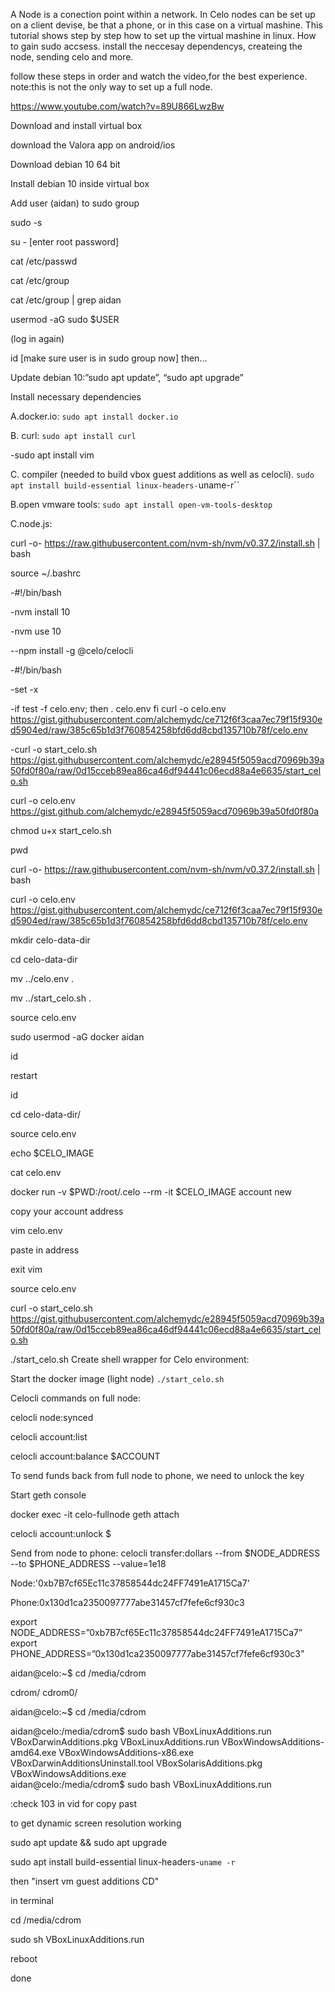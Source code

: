 A Node is a conection point within a network. In Celo nodes can be set up on a client devise, be that a phone, or in this case on a virtual mashine. This tutorial shows step by step how to set up the virtual mashine in linux. How to gain sudo accsess. install the neccesay dependencys, createing the node, sending celo and more.

follow these steps in order and watch the video,for the best experience. note:this is not the only way to set up a full node. 
			  				
https://www.youtube.com/watch?v=89U866LwzBw

Download and install virtual box 

download the Valora app on android/ios

Download debian 10 64 bit

Install debian 10 inside virtual box

Add user (aidan) to sudo group

sudo -s

su - [enter root password]

cat /etc/passwd

cat /etc/group

cat /etc/group | grep aidan

usermod -aG sudo $USER

(log in again)

id  [make sure user is in sudo group now] then... 
 
Update debian 10:”sudo apt update”, “sudo apt upgrade”

Install necessary dependencies

A.docker.io: `sudo apt install docker.io`

B. curl: `sudo apt install curl`

-sudo apt install vim 

C. compiler (needed to build vbox guest additions as well as celocli).  `sudo apt install build-essential linux-headers-`uname-r``

B.open vmware tools: `sudo apt install open-vm-tools-desktop`

C.node.js:

curl -o- https://raw.githubusercontent.com/nvm-sh/nvm/v0.37.2/install.sh | bash

source ~/.bashrc

-#!/bin/bash

-nvm install 10

-nvm use 10

--npm install -g @celo/celocli

-#!/bin/bash

-set -x

-if test -f celo.env; then
      . celo.env
fi
curl -o celo.env https://gist.githubusercontent.com/alchemydc/ce712f6f3caa7ec79f15f930ed5904ed/raw/385c65b1d3f760854258bfd6dd8cbd135710b78f/celo.env 

-curl -o start_celo.sh https://gist.githubusercontent.com/alchemydc/e28945f5059acd70969b39a50fd0f80a/raw/0d15cceb89ea86ca46df94441c06ecd88a4e6635/start_celo.sh

curl -o celo.env https://gist.github.com/alchemydc/e28945f5059acd70969b39a50fd0f80a

chmod u+x start_celo.sh

pwd

curl -o- https://raw.githubusercontent.com/nvm-sh/nvm/v0.37.2/install.sh | bash

curl -o celo.env https://gist.githubusercontent.com/alchemydc/ce712f6f3caa7ec79f15f930ed5904ed/raw/385c65b1d3f760854258bfd6dd8cbd135710b78f/celo.env

mkdir celo-data-dir

cd celo-data-dir

mv ../celo.env .

mv ../start_celo.sh .

source celo.env

sudo usermod -aG docker aidan

id 

restart

id

cd celo-data-dir/

source celo.env

echo $CELO_IMAGE

cat celo.env

docker run -v $PWD:/root/.celo --rm -it $CELO_IMAGE account new

copy your account address

vim celo.env

paste in address

exit vim

source celo.env

curl -o start_celo.sh https://gist.githubusercontent.com/alchemydc/e28945f5059acd70969b39a50fd0f80a/raw/0d15cceb89ea86ca46df94441c06ecd88a4e6635/start_celo.sh

./start_celo.sh
Create shell wrapper for Celo environment: 

Start the docker image (light node) `./start_celo.sh`

Celocli commands on full node:

celocli node:synced

celocli account:list

celocli account:balance $ACCOUNT

To send funds back from full node to phone, we need to unlock the key

Start geth console

docker exec -it celo-fullnode geth attach

celocli account:unlock $


Send from node to phone:
celocli transfer:dollars --from $NODE_ADDRESS --to $PHONE_ADDRESS --value=1e18

Node:'0xb7B7cf65Ec11c37858544dc24FF7491eA1715Ca7'

Phone:0x130d1ca2350097777abe31457cf7fefe6cf930c3




export NODE_ADDRESS=”0xb7B7cf65Ec11c37858544dc24FF7491eA1715Ca7”
export PHONE_ADDRESS=”0x130d1ca2350097777abe31457cf7fefe6cf930c3”



aidan@celo:~$ cd /media/cdrom

cdrom/  cdrom0/ 

aidan@celo:~$ cd /media/cdrom

aidan@celo:/media/cdrom$ sudo bash VBoxLinuxAdditions.run
VBoxDarwinAdditions.pkg            VBoxLinuxAdditions.run             VBoxWindowsAdditions-amd64.exe     VBoxWindowsAdditions-x86.exe       
VBoxDarwinAdditionsUninstall.tool  VBoxSolarisAdditions.pkg           VBoxWindowsAdditions.exe           
aidan@celo:/media/cdrom$ sudo bash VBoxLinuxAdditions.run

:check 103 in vid for copy past 


to get dynamic screen resolution working

sudo apt update && sudo apt upgrade

sudo apt install build-essential linux-headers-`uname -r`

then "insert vm guest additions CD"

in terminal

cd /media/cdrom

sudo sh VBoxLinuxAdditions.run

reboot

done
